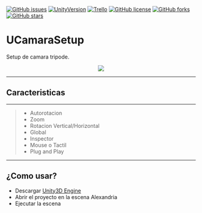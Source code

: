 
[![GitHub issues](https://img.shields.io/github/issues/MoonAntonio/UCamaraSetup.svg)](https://github.com/MoonAntonio/UCamaraSetup/issues)
[![UnityVersion](https://img.shields.io/badge/Unity-2017.3.1f1-blue.svg)](https://unity3d.com/es)
[![Trello](https://img.shields.io/badge/Trello-OFF-red.svg)](https://github.com/MoonAntonio/UCamaraSetup)
[![GitHub license](https://img.shields.io/github/license/MoonAntonio/UCamaraSetup.svg)](https://github.com/MoonAntonio/UCamaraSetup/blob/master/LICENSE)
[![GitHub forks](https://img.shields.io/github/forks/MoonAntonio/UCamaraSetup.svg)](https://github.com/MoonAntonio/UCamaraSetup/network)
[![GitHub stars](https://img.shields.io/github/stars/MoonAntonio/UCamaraSetup.svg)](https://github.com/MoonAntonio/UCamaraSetup/stargazers)

# UCamaraSetup
Setup de camara tripode.

<p align="center">
<img src="https://github.com/MoonAntonio/UCamaraSetup/blob/master/res/prev.gif">
</p>

---

## Caracteristicas
---

> * Autorotacion
> * Zoom
> * Rotacion Vertical/Horizontal
> * Global
> * Inspector
> * Mouse o Tactil
> * Plug and Play

---
## ¿Como usar?

* Descargar [Unity3D Engine][1]
* Abrir el proyecto en la escena Alexandria
* Ejecutar la escena

[1]: https://unity3d.com
